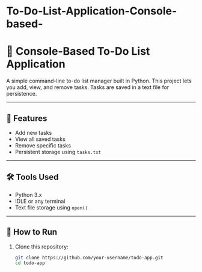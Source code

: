 # To-Do-List-Application-Console-based-
# 📝 Console-Based To-Do List Application

A simple command-line to-do list manager built in Python. This project lets you add, view, and remove tasks. Tasks are saved in a text file for persistence.

---

## 📌 Features

- Add new tasks
- View all saved tasks
- Remove specific tasks
- Persistent storage using `tasks.txt`

---

## 🛠️ Tools Used

- Python 3.x
- IDLE or any terminal
- Text file storage using `open()`

---

## 🚀 How to Run

1. Clone this repository:
   ```bash
   git clone https://github.com/your-username/todo-app.git
   cd todo-app
